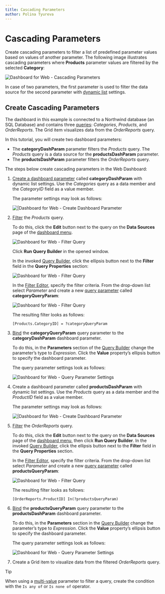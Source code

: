 ```yaml
---
title: Cascading Parameters
author: Polina Tyureva
---
```

# Cascading Parameters

Create cascading parameters to filter a list of predefined parameter values based on values of another parameter. The following image illustrates cascading parameters where **Products** parameter values are filtered by the selected **Category**:

![Dashboard for Web - Cascading Parameters](../../../../images/cascading-parameters-web.gif)

In case of two parameters, the first parameter is used to filter the data source for the second parameter with [dynamic list](creating-parameters.md#look-up-settings) settings.

## Create Cascading Parameters

The dashboard in this example is connected to a Northwind database (an SQL Database) and contains three [queries](../../provide-data/working-with-sql-data-sources/manage-sql-queries.md): *Categories*, *Products*, and *OrderReports*. The Grid item visualizes data from the *OrderReports* query.

In this tutorial, you will create two dashboard parameters: 
* The **categoryDashParam** parameter filters the *Products* query. The *Products* query is a data source for the **productsDashParam** parameter. 
* The **productsDashParam** parameter filters the *OrderReports* query.  

The steps below create cascading parameters in the Web Dashboard:

1. [Create a dashboard parameter](creating-parameters.md) called **categoryDashParam** with dynamic list settings. Use the *Categories* query as a data member and the *CategoryID* field as a value member. 

    The parameter settings may look as follows:

    ![|Dashboard for Web - Create Dashboard Parameter](../../../../images/web-category-parameter-cascading.png)

2. [Filter](../../provide-data/working-with-sql-data-sources/filter-queries.md) the *Products* query. 
   
   To do this, click the **Edit** button next to the query on the **Data Sources** page of the [dashboard menu](../../ui-elements/dashboard-menu.md).
   
   ![Dashboard for Web - Filter Query](../../../../images/filter-sql-query.png)
   
   Click **Run Query Builder** in the opened window. 
   
   In the invoked [Query Builder](../../ui-elements/dialogs-and-wizards/query-builder.md), click the ellipsis button next to the **Filter** field in the **Query Properties** section:

    ![Dashboard for Web - Filter Query](../../../../images/web-filter-properties.png)

   
   In the [Filter Editor](../../ui-elements/dialogs-and-wizards/filter-editor.md), specify the filter criteria. From the drop-down list select *Parameter* and create a new [query parameter](../../provide-data/working-with-sql-data-sources//pass-query-parameters.md) called **categoryQueryParam**:

    ![Dashboard for Web - Filter Query](../../../../images/web-category-parameter-filter-cascading.png)

    The resulting filter looks as follows: 

    ```
    [Products.CategoryID] = ?categoryQueryParam
    ```

3. [Bind](creating-parameters.md#look-up-settings) the **categoryQueryParam** query parameter to the **categoryDashParam** dashboard parameter.

    To do this, in the **Parameters** section of the [Query Builder](../../ui-elements/dialogs-and-wizards/query-builder.md) change the parameter’s type to *Expression*. Click the **Value** property’s ellipsis button to specify the dashboard parameter. 

    The query parameter settings look as follows: 

    ![Dashboard for Web - Query Parameter Settings](../../../../images/web-category-query-parameter-setting.png)


4. Create a dashboard parameter called **productsDashParam** with dynamic list settings. Use the *Products* query as a data member and the *ProductID* field as a value member.

    The parameter settings may look as follows:

    ![|Dashboard for Web - Create Dashboard Parameter](../../../../images/web-products-parameter-cascading.png)
    

5. [Filter](../../provide-data/working-with-sql-data-sources/filter-queries.md) the *OrderReports* query. 
   
   To do this, click the **Edit** button next to the query on the **Data Sources** page of the [dashboard menu](../../ui-elements/dashboard-menu.md), then click **Run Query Builder**. In the invoked [Query Builder](../../ui-elements/dialogs-and-wizards/query-builder.md), click the ellipsis button next to the **Filter** field in the **Query Properties** section.

   In the [Filter Editor](../../ui-elements/dialogs-and-wizards/query-builder.md), specify the filter criteria. From the drop-down list select *Parameter* and create a new [query parameter](../../provide-data/working-with-sql-data-sources/pass-query-parameters.md) called **productsQueryParam**:

    ![Dashboard for Web - Filter Query](../../../../images/web-products-parameter-filter-cascading.png)

    The resulting filter looks as follows: 

    ```
    [OrderReports.ProductID] In(?productsQueryParam)
    ```

6. [Bind](creating-parameters.md#look-up-settings) the **productsQueryParam** query parameter to the **productsDashParam** dashboard parameter.

    To do this, in the **Parameters** section in the [Query Builder](../../ui-elements/dialogs-and-wizards/query-builder.md) change the parameter’s type to *Expression*. Click the **Value** property’s ellipsis button to specify the dashboard parameter. 

    The query parameter settings look as follows: 

    ![Dashboard for Web - Query Parameter Settings](../../../../images/web-products-query-parameter-setting.png)


7. Create a Grid item to visualize data from the filtered *OrderReports* query.

>[!TIP]
>When using a [multi-value](creating-parameters.md#allow-multiselect) parameter to filter a query, create the condition with the `Is any of` or `Is none of` operator.
